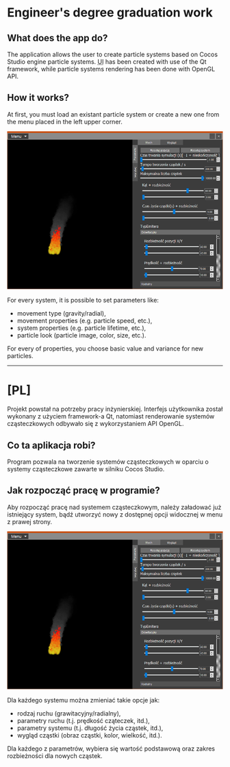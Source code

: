 # Engineer's degree graduation work
## What does the app do?

The application allows the user to create particle systems based on Cocos Studio engine particle systems. <abbr title="User Interface">UI</abbr> has been created with use of the Qt framework, while particle systems rendering has been done with OpenGL API.

## How it works?

At first, you must load an existant particle system or create a new one from the menu placed in the left upper corner.

![workingSpace](./workspace.png "Application workspace")

For every system, it is possible to set parameters like:
- movement type (gravity/radial),
- movement properties (e.g. particle speed, etc.),
- system properties (e.g. particle lifetime, etc.),
- particle look (particle image, color, size, etc.).

For every of properties, you choose basic value and variance for new particles.

---
# [PL]
Projekt powstał na potrzeby pracy inżynierskiej. Interfejs użytkownika został wykonany z użyciem framework-a Qt, natomiast renderowanie systemów cząsteczkowych odbywało się z wykorzystaniem API OpenGL.

## Co ta aplikacja robi?

Program pozwala na tworzenie systemów cząsteczkowych w oparciu o systemy cząsteczkowe zawarte w silniku Cocos Studio.

## Jak rozpocząć pracę w programie?

Aby rozpocząć pracę nad systemem cząsteczkowym, należy załadować już istniejący system, bądź utworzyć nowy z dostępnej opcji widocznej w menu z prawej strony.

![workingSpace](./workspace.png "Przestrzeń robocza aplikacji")

Dla każdego systemu można zmieniać takie opcje jak:
- rodzaj ruchu (grawitacyjny/radialny),
- parametry ruchu (t.j. prędkość cząteczek, itd.),
- parametry systemu (t.j. długość życia cząstek, itd.),
- wygląd cząstki (obraz cząstki, kolor, wielkość, itd.).

Dla każdego z parametrów, wybiera się wartość podstawową oraz zakres rozbieżności dla nowych cząstek.
